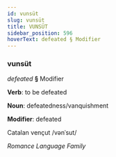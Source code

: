 ```yaml
---
id: vunsüt
slug: vunsüt
title: VUNSÜT
sidebar_position: 596
hoverText: defeated § Modifier
---
```


### vunsüt

*defeated* **§** Modifier

**Verb**: to be defeated

**Noun**: defeatedness/vanquishment

**Modifier**: defeated

Catalan vençut /vənˈsut/

*Romance Language Family*